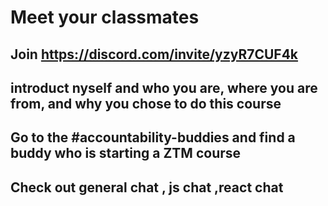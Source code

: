 # Meet your classmates

## Join https://discord.com/invite/yzyR7CUF4k

## introduct nyself and who you are, where you are from, and why you chose to do this course

## Go to the #accountability-buddies and find a buddy who is starting a ZTM course

## Check out general chat , js chat ,react chat
